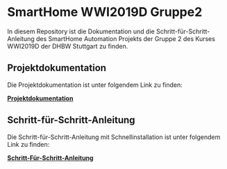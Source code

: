 # SmartHome WWI2019D Gruppe2

In diesem Repository ist die Dokumentation und die Schritt-für-Schritt-Anleitung des SmartHome Automation Projekts der Gruppe 2
des Kurses WWI2019D der DHBW Stuttgart zu finden.

## Projektdokumentation

Die Projektdokumentation ist unter folgendem Link zu finden: 

**[Projektdokumentation](https://github.com/doenisf/HomeAutomationProjektGruppe2/tree/main/Projektdokumentation)**

## Schritt-für-Schritt-Anleitung

Die Schritt-für-Schritt-Anleitung mit Schnellinstallation ist unter folgendem Link zu finden:

**[Schritt-Für-Schritt-Anleitung](https://github.com/doenisf/HomeAutomationProjektGruppe2/tree/main/Schritt-F%C3%BCr-Schritt-Anleitung)**
